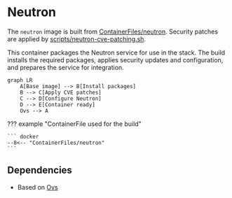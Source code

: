# Neutron

The `neutron` image is built from [ContainerFiles/neutron](https://github.com/rackerlabs/genestack-images/blob/main/ContainerFiles/neutron). Security patches are applied by [scripts/neutron-cve-patching.sh](https://github.com/rackerlabs/genestack-images/blob/main/scripts/neutron-cve-patching.sh).

This container packages the Neutron service for use in the stack. The build installs the required packages, applies security updates and configuration, and prepares the service for integration.

``` mermaid
graph LR
    A[Base image] --> B[Install packages]
    B --> C[Apply CVE patches]
    C --> D[Configure Neutron]
    D --> E[Container ready]
    Ovs --> A
```

??? example "ContainerFile used for the build"

    ``` docker
    --8<-- "ContainerFiles/neutron"
    ```

## Dependencies

- Based on [Ovs](ovs.md)
